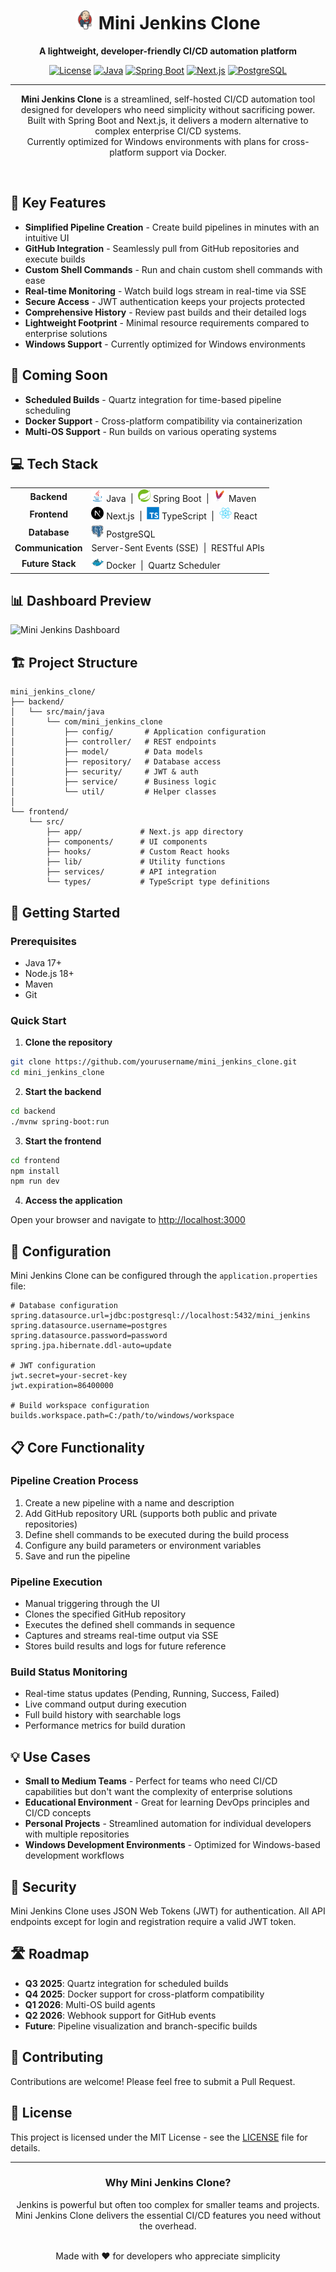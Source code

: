 <div align="center">

# <img src="https://raw.githubusercontent.com/devicons/devicon/master/icons/jenkins/jenkins-original.svg" width="30px"> Mini Jenkins Clone

**A lightweight, developer-friendly CI/CD automation platform**

[![License](https://img.shields.io/badge/License-MIT-blue.svg)](LICENSE)
[![Java](https://img.shields.io/badge/Java-17+-orange.svg)](https://adoptopenjdk.net/)
[![Spring Boot](https://img.shields.io/badge/Spring%20Boot-3.0+-brightgreen.svg)](https://spring.io/projects/spring-boot)
[![Next.js](https://img.shields.io/badge/Next.js-13+-black.svg)](https://nextjs.org/)
[![PostgreSQL](https://img.shields.io/badge/PostgreSQL-14+-336791.svg)](https://www.postgresql.org/)

</div>

---

<p align="center">
  <strong>Mini Jenkins Clone</strong> is a streamlined, self-hosted CI/CD automation tool designed for developers who need simplicity without sacrificing power.
  <br>Built with Spring Boot and Next.js, it delivers a modern alternative to complex enterprise CI/CD systems.
  <br>Currently optimized for Windows environments with plans for cross-platform support via Docker.
</p>

<br>

## 🚀 Key Features

- **Simplified Pipeline Creation** - Create build pipelines in minutes with an intuitive UI
- **GitHub Integration** - Seamlessly pull from GitHub repositories and execute builds
- **Custom Shell Commands** - Run and chain custom shell commands with ease
- **Real-time Monitoring** - Watch build logs stream in real-time via SSE
- **Secure Access** - JWT authentication keeps your projects protected
- **Comprehensive History** - Review past builds and their detailed logs
- **Lightweight Footprint** - Minimal resource requirements compared to enterprise solutions
- **Windows Support** - Currently optimized for Windows environments

## 🔮 Coming Soon

- **Scheduled Builds** - Quartz integration for time-based pipeline scheduling
- **Docker Support** - Cross-platform compatibility via containerization
- **Multi-OS Support** - Run builds on various operating systems

## 💻 Tech Stack

<table>
  <tr>
    <td align="center"><strong>Backend</strong></td>
    <td>
      <img src="https://raw.githubusercontent.com/devicons/devicon/master/icons/java/java-original.svg" width="20px">
      Java
      &nbsp;|&nbsp;
      <img src="https://raw.githubusercontent.com/devicons/devicon/master/icons/spring/spring-original.svg" width="20px">
      Spring Boot
      &nbsp;|&nbsp;
      <img src="https://raw.githubusercontent.com/devicons/devicon/master/icons/maven/maven-original.svg" width="20px">
      Maven
    </td>
  </tr>
  <tr>
    <td align="center"><strong>Frontend</strong></td>
    <td>
      <img src="https://raw.githubusercontent.com/devicons/devicon/master/icons/nextjs/nextjs-original.svg" width="20px">
      Next.js
      &nbsp;|&nbsp;
      <img src="https://raw.githubusercontent.com/devicons/devicon/master/icons/typescript/typescript-original.svg" width="20px">
      TypeScript
      &nbsp;|&nbsp;
      <img src="https://raw.githubusercontent.com/devicons/devicon/master/icons/react/react-original.svg" width="20px">
      React
    </td>
  </tr>
  <tr>
    <td align="center"><strong>Database</strong></td>
    <td>
      <img src="https://raw.githubusercontent.com/devicons/devicon/master/icons/postgresql/postgresql-original.svg" width="20px">
      PostgreSQL
    </td>
  </tr>
  <tr>
    <td align="center"><strong>Communication</strong></td>
    <td>
      Server-Sent Events (SSE)
      &nbsp;|&nbsp;
      RESTful APIs
    </td>
  </tr>
  <tr>
    <td align="center"><strong>Future Stack</strong></td>
    <td>
      <img src="https://raw.githubusercontent.com/devicons/devicon/master/icons/docker/docker-original.svg" width="20px">
      Docker
      &nbsp;|&nbsp;
      Quartz Scheduler
    </td>
  </tr>
</table>

## 📊 Dashboard Preview

![Mini Jenkins Dashboard](https://via.placeholder.com/800x450?text=Mini+Jenkins+Dashboard+Preview)

## 🏗️ Project Structure

```
mini_jenkins_clone/
├── backend/
│   └── src/main/java
│       └── com/mini_jenkins_clone
│           ├── config/       # Application configuration
│           ├── controller/   # REST endpoints
│           ├── model/        # Data models
│           ├── repository/   # Database access
│           ├── security/     # JWT & auth
│           ├── service/      # Business logic
│           └── util/         # Helper classes
│
└── frontend/
    └── src/
        ├── app/             # Next.js app directory
        ├── components/      # UI components
        ├── hooks/           # Custom React hooks 
        ├── lib/             # Utility functions
        ├── services/        # API integration
        └── types/           # TypeScript type definitions
```

## 🚀 Getting Started

### Prerequisites

- Java 17+ 
- Node.js 18+
- Maven
- Git

### Quick Start

1. **Clone the repository**

```bash
git clone https://github.com/yourusername/mini_jenkins_clone.git
cd mini_jenkins_clone
```

2. **Start the backend**

```bash
cd backend
./mvnw spring-boot:run
```

3. **Start the frontend**

```bash
cd frontend
npm install
npm run dev
```

4. **Access the application**

Open your browser and navigate to [http://localhost:3000](http://localhost:3000)

## 📝 Configuration

Mini Jenkins Clone can be configured through the `application.properties` file:

```properties
# Database configuration
spring.datasource.url=jdbc:postgresql://localhost:5432/mini_jenkins
spring.datasource.username=postgres
spring.datasource.password=password
spring.jpa.hibernate.ddl-auto=update

# JWT configuration
jwt.secret=your-secret-key
jwt.expiration=86400000

# Build workspace configuration
builds.workspace.path=C:/path/to/windows/workspace
```

## 📋 Core Functionality

### Pipeline Creation Process
1. Create a new pipeline with a name and description
2. Add GitHub repository URL (supports both public and private repositories)
3. Define shell commands to be executed during the build process
4. Configure any build parameters or environment variables
5. Save and run the pipeline

### Pipeline Execution
- Manual triggering through the UI
- Clones the specified GitHub repository
- Executes the defined shell commands in sequence
- Captures and streams real-time output via SSE
- Stores build results and logs for future reference

### Build Status Monitoring
- Real-time status updates (Pending, Running, Success, Failed)
- Live command output during execution
- Full build history with searchable logs
- Performance metrics for build duration

## 💡 Use Cases

- **Small to Medium Teams** - Perfect for teams who need CI/CD capabilities but don't want the complexity of enterprise solutions
- **Educational Environment** - Great for learning DevOps principles and CI/CD concepts
- **Personal Projects** - Streamlined automation for individual developers with multiple repositories
- **Windows Development Environments** - Optimized for Windows-based development workflows

## 🔐 Security

Mini Jenkins Clone uses JSON Web Tokens (JWT) for authentication. All API endpoints except for login and registration require a valid JWT token.

## 🛣️ Roadmap

- **Q3 2025**: Quartz integration for scheduled builds
- **Q4 2025**: Docker support for cross-platform compatibility
- **Q1 2026**: Multi-OS build agents
- **Q2 2026**: Webhook support for GitHub events
- **Future**: Pipeline visualization and branch-specific builds

## 🤝 Contributing

Contributions are welcome! Please feel free to submit a Pull Request.

## 📄 License

This project is licensed under the MIT License - see the [LICENSE](LICENSE) file for details.

---

<div align="center">
  <h3>Why Mini Jenkins Clone?</h3>
  <p>Jenkins is powerful but often too complex for smaller teams and projects.<br>
  Mini Jenkins Clone delivers the essential CI/CD features you need without the overhead.</p>
  <br>
  Made with ❤️ for developers who appreciate simplicity
</div>
